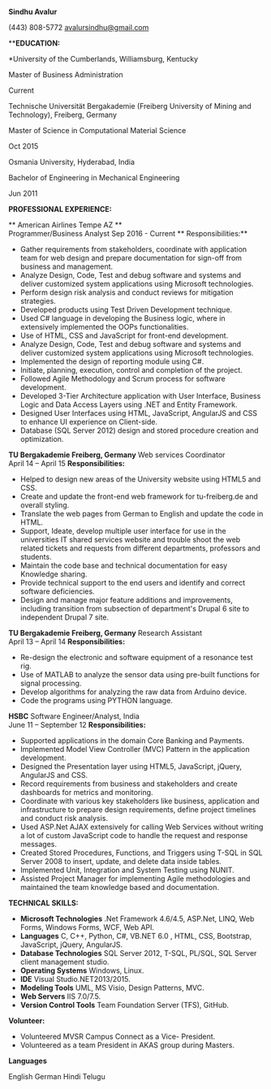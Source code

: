 **Sindhu Avalur**

(443) 808-5772        [avalursindhu@gmail.com](mailto:avalursindhu@gmail.com)

****EDUCATION:**

*University of the Cumberlands, Williamsburg, Kentucky

Master of Business Administration

Current


Technische Universität Bergakademie (Freiberg University of Mining and Technology), Freiberg, Germany

Master of Science in Computational Material Science

Oct 2015


Osmania University, Hyderabad, India

Bachelor of Engineering in Mechanical Engineering

Jun 2011


**PROFESSIONAL EXPERIENCE:**

** American Airlines Tempe AZ **                                                                                               
Programmer/Business Analyst
Sep 2016 - Current
** Responsibilities:**

- Gather requirements from stakeholders, coordinate with application team for web design and prepare documentation for sign-off from business and management.
- Analyze Design, Code, Test and debug software and systems and deliver customized system applications using Microsoft technologies.
- Perform design risk analysis and conduct reviews for mitigation strategies.
- Developed products using Test Driven Development technique.
- Used C# language in developing the Business logic, where in extensively implemented the OOPs functionalities.
- Use of HTML, CSS and JavaScript for front-end development.
- Analyze Design, Code, Test and debug software and systems and deliver customized system applications using Microsoft technologies.
- Implemented the design of reporting module using C#.
- Initiate, planning, execution, control and completion of the project.
- Followed Agile Methodology and Scrum process for software development.
- Developed 3-Tier Architecture application with User Interface, Business Logic and Data Access Layers using .NET and Entity Framework.
- Designed User Interfaces using HTML, JavaScript, AngularJS and CSS to enhance UI experience on Client-side.
- Database (SQL Server 2012) design and stored procedure creation and optimization.

**TU Bergakademie Freiberg, Germany**
Web services Coordinator                                                                
April 14 – April 15
**Responsibilities:**

- Helped to design new areas of the University website using HTML5 and CSS.
- Create and update the front-end web framework for tu-freiberg.de and overall styling.
- Translate the web pages from German to English and update the code in HTML.  
- Support, Ideate, develop multiple user interface for use in the universities IT shared services website and trouble shoot the web related tickets and requests from different departments, professors and students.
- Maintain the code base and technical documentation for easy Knowledge sharing.  
- Provide technical support to the end users and identify and correct software deficiencies.
- Design and manage major feature additions and improvements, including transition from subsection of department&#39;s Drupal 6 site to independent Drupal 7 site.

**TU Bergakademie Freiberg, Germany**
Research Assistant                                                                       
April 13 – April 14
**Responsibilities:**

- Re-design the electronic and software equipment of a resonance test rig.
- Use of MATLAB to analyze the sensor data using pre-built functions for signal processing.  
- Develop algorithms for analyzing the raw data from Arduino device.  
- Code the programs using PYTHON language.

**HSBC**
Software Engineer/Analyst, India                                                                          
June 11 – September 12
**Responsibilities:**

- Supported applications in the domain Core Banking and Payments.
- Implemented Model View Controller (MVC) Pattern in the application development.
- Designed the Presentation layer using HTML5, JavaScript, jQuery, AngularJS and CSS.
- Record requirements from business and stakeholders and create dashboards for metrics and monitoring.
- Coordinate with various key stakeholders like business, application and infrastructure to prepare design requirements, define project timelines and conduct risk analysis.
- Used ASP.Net AJAX extensively for calling Web Services without writing a lot of custom JavaScript code to handle the request and response messages.
- Created Stored Procedures, Functions, and Triggers using T-SQL in SQL Server 2008 to insert, update, and delete data inside tables.
- Implemented Unit, Integration and System Testing using NUNIT.
- Assisted Project Manager for implementing Agile methodologies and maintained the team knowledge based and documentation.

**TECHNICAL SKILLS:**

- **Microsoft Technologies**      .Net Framework 4.6/4.5, ASP.Net, LINQ, Web Forms, Windows Forms, WCF, Web API.
- **Languages**                  C, C++, Python, C#, VB.NET 6.0        , HTML, CSS, Bootstrap, JavaScript, jQuery, AngularJS.
- **Database Technologies**       SQL Server 2012, T-SQL, PL/SQL, SQL Server client management studio.
- **Operating Systems**              Windows, Linux.
- **IDE**                                       Visual Studio.NET2013/2015.
- **Modeling Tools**                    UML, MS Visio, Design Patterns, MVC.
- **Web Servers**                   IIS 7.0/7.5.
- **Version Control Tools**        Team Foundation Server (TFS), GitHub.

**Volunteer:**

- Volunteered MVSR Campus Connect as a Vice- President.
- Volunteered as a team President in AKAS group during Masters.

**Languages**

English German Hindi Telugu
